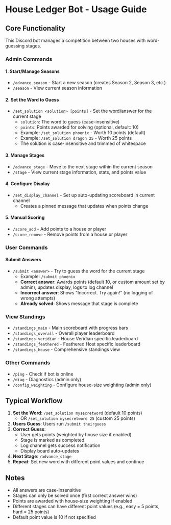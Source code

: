 # House Ledger Bot - Usage Guide

## Core Functionality

This Discord bot manages a competition between two houses with word-guessing stages.

### Admin Commands

#### 1. Start/Manage Seasons
- `/advance_season` - Start a new season (creates Season 2, Season 3, etc.)
- `/season` - View current season information

#### 2. Set the Word to Guess

- `/set_solution <solution> [points]` - Set the word/answer for the current stage
  - `solution`: The word to guess (case-insensitive)
  - `points`: Points awarded for solving (optional, default: 10)
  - Example: `/set_solution phoenix` - Worth 10 points (default)
  - Example: `/set_solution dragon 25` - Worth 25 points
  - The solution is case-insensitive and trimmed of whitespace

#### 3. Manage Stages

- `/advance_stage` - Move to the next stage within the current season
- `/stage` - View current stage information, stats, and points value

#### 4. Configure Display
- `/set_display_channel` - Set up auto-updating scoreboard in current channel
  - Creates a pinned message that updates when points change

#### 5. Manual Scoring
- `/score_add` - Add points to a house or player
- `/score_remove` - Remove points from a house or player

### User Commands

#### Submit Answers

- `/submit <answer>` - Try to guess the word for the current stage
  - Example: `/submit phoenix`
  - **Correct answer**: Awards points (default 10, or custom amount set by admin), updates display, logs to log channel
  - **Incorrect answer**: Shows "Incorrect. Try again!" (no logging of wrong attempts)
  - **Already solved**: Shows message that stage is complete

### View Standings
- `/standings_main` - Main scoreboard with progress bars
- `/standings_overall` - Overall player leaderboard
- `/standings_veridian` - House Veridian specific leaderboard
- `/standings_feathered` - Feathered Host specific leaderboard
- `/standings_house` - Comprehensive standings view

### Other Commands
- `/ping` - Check if bot is online
- `/diag` - Diagnostics (admin only)
- `/config_weighting` - Configure house-size weighting (admin only)

## Typical Workflow

1. **Set the Word**: `/set_solution mysecretword` (default 10 points)
   - OR `/set_solution mysecretword 25` (custom 25 points)
2. **Users Guess**: Users run `/submit theirguess`
3. **Correct Guess**:
   - User gets points (weighted by house size if enabled)
   - Stage is marked as completed
   - Log channel gets success notification
   - Display board auto-updates
4. **Next Stage**: `/advance_stage`
5. **Repeat**: Set new word with different point values and continue

## Notes

- All answers are case-insensitive
- Stages can only be solved once (first correct answer wins)
- Points are awarded with house-size weighting if enabled
- Different stages can have different point values (e.g., easy = 5 points, hard = 25 points)
- Default point value is 10 if not specified
